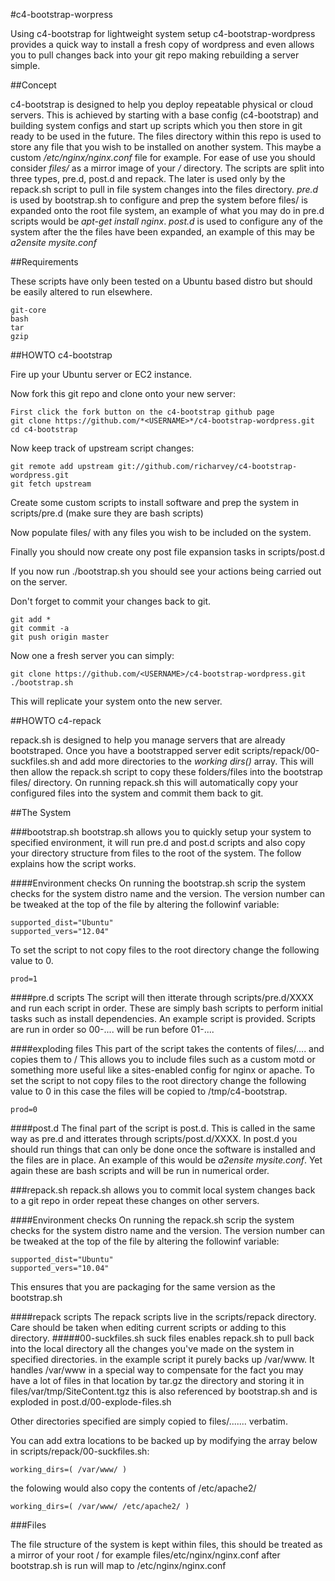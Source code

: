 #c4-bootstrap-worpress

Using c4-bootstrap for lightweight system setup c4-bootstrap-wordpress provides a quick way to install a fresh copy of wordpress and even allows you to pull changes back into your git repo making rebuilding a server simple.

##Concept

c4-bootstrap is designed to help you deploy repeatable physical or cloud servers. This is achieved by starting with a base config (c4-bootstrap) and building system configs and start up scripts which you then store in git ready to be used in the future. The files directory within this repo is used to store any file that you wish to be installed on another system. This maybe a custom _/etc/nginx/nginx.conf_ file for example. For ease of use you should consider _files/_ as a mirror image of your _/_ directory.
The scripts are split into three types, pre.d, post.d and repack. The later is used only by the repack.sh script to pull in file system changes into the files directory. *pre.d* is used by bootstrap.sh to configure and prep the system before files/ is expanded onto the root file system, an example of what you may do in pre.d scripts would be _apt-get install nginx_. *post.d* is used to configure any of the system after the the files have been expanded, an example of this may be _a2ensite mysite.conf_

##Requirements

These scripts have only been tested on a Ubuntu based distro but should be easily altered to run elsewhere.

    git-core
    bash
    tar
    gzip

##HOWTO c4-bootstrap

Fire up your Ubuntu server or EC2 instance.

Now fork this git repo and clone onto your new server:

    First click the fork button on the c4-bootstrap github page
    git clone https://github.com/*<USERNAME>*/c4-bootstrap-wordpress.git
    cd c4-bootstrap
    
Now keep track of upstream script changes:

    git remote add upstream git://github.com/richarvey/c4-bootstrap-wordpress.git
    git fetch upstream

Create some custom scripts to install software and prep the system in scripts/pre.d (make sure they are bash scripts)

Now populate files/ with any files you wish to be included on the system.

Finally you should now create ony post file expansion tasks in scripts/post.d

If you now run ./bootstrap.sh you should see your actions being carried out on the server.

Don't forget to commit your changes back to git.

    git add *
    git commit -a
    git push origin master

Now one a fresh server you can simply:

    git clone https://github.com/<USERNAME>/c4-bootstrap-wordpress.git
    ./bootstrap.sh

This will replicate your system onto the new server.

##HOWTO c4-repack

repack.sh is designed to help you manage servers that are already bootstraped. Once you have a bootstrapped server edit scripts/repack/00-suckfiles.sh and add more directories to the _working dirs()_ array. This will then allow the repack.sh script to copy these folders/files into the bootstrap files/ directory. On running repack.sh this will automatically copy your configured files into the system and commit them back to git.

##The System

###bootstrap.sh
bootstrap.sh allows you to quickly setup your system to specified environment, it will run pre.d and post.d scripts and also copy your directory structure from files to the root of the system. The follow explains how the script works.

####Environment checks
On running the bootstrap.sh scrip the system checks for the system distro name and the version. The version number can be tweaked at the top of the file by altering the followinf variable:

    supported_dist="Ubuntu"
    supported_vers="12.04"

To set the script to not copy files to the root directory change the following value to 0.

    prod=1

####pre.d scripts
The script will then itterate through scripts/pre.d/XXXX and run each script in order. These are simply bash scripts to perform initial tasks such as install dependencies. An example script is provided. Scripts are run in order so 00-.... will be run before 01-....

####exploding files
This part of the script takes the contents of files/.... and copies them to / This allows you to include files such as a custom motd or something more useful like a sites-enabled config for nginx or apache. To set the script to not copy files to the root directory change the following value to 0 in this case the files will be copied to /tmp/c4-bootstrap.

    prod=0

####post.d
The final part of the script is post.d. This is called in the same way as pre.d and itterates through scripts/post.d/XXXX. In post.d you should run things that can only be done once the software is installed and the files are in place. An example of this would be _*a2ensite mysite.conf*_. Yet again these are bash scripts and will be run in numerical order.

###repack.sh
repack.sh allows you to commit local system changes back to a git repo in order repeat these changes on other servers.

####Environment checks
On running the repack.sh scrip the system checks for the system distro name and the version. The version number can be tweaked at the top of the file by altering the followinf variable:

    supported_dist="Ubuntu"
    supported_vers="10.04"

This ensures that you are packaging for the same version as the bootstrap.sh


####repack scripts
The repack scripts live in the scripts/repack directory. Care should be taken when editing current scripts or adding to this directory.
#####00-suckfiles.sh
suck files enables repack.sh to pull back into the local directory all the changes you've made on the system in specified directories. in the example script it purely backs up /var/www. It handles /var/www in a special way to compensate for the fact you may have a lot of files in that location by tar.gz the directory and storing it in files/var/tmp/SiteContent.tgz this is also referenced by bootstrap.sh and is exploded in post.d/00-explode-files.sh

Other directories specified are simply copied to files/....... verbatim.

You can add extra locations to be backed up by modifying the array below in scripts/repack/00-suckfiles.sh:

    working_dirs=( /var/www/ )

the folowing would also copy the contents of /etc/apache2/

    working_dirs=( /var/www/ /etc/apache2/ )

###Files

The file structure of the system is kept within files, this should be treated as a mirror of your root / for example files/etc/nginx/nginx.conf after bootstrap.sh is run will map to /etc/nginx/nginx.conf

